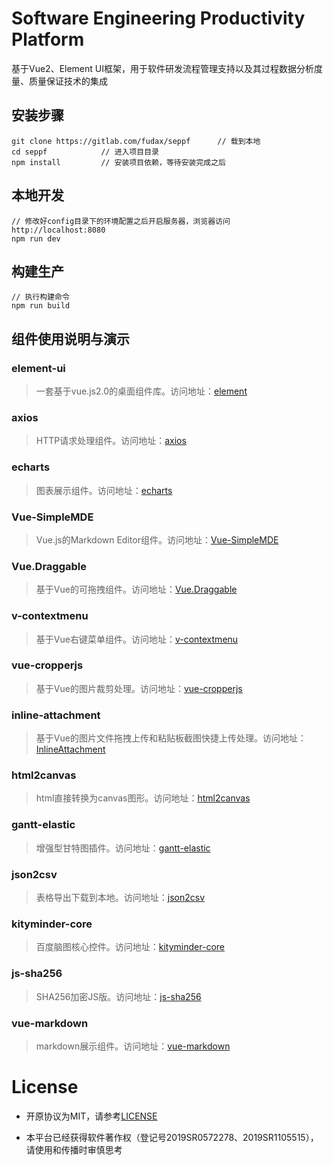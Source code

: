 # Software Engineering Productivity Platform #

基于Vue2、Element UI框架，用于软件研发流程管理支持以及其过程数据分析度量、质量保证技术的集成

## 安装步骤 ##

	git clone https://gitlab.com/fudax/seppf      // 载到本地
	cd seppf            // 进入项目目录
	npm install         // 安装项目依赖，等待安装完成之后

## 本地开发 ##

	// 修改好config目录下的环境配置之后开启服务器，浏览器访问 http://localhost:8080
	npm run dev

## 构建生产 ##

	// 执行构建命令
	npm run build
  
## 组件使用说明与演示 ##

### element-ui ###
> 一套基于vue.js2.0的桌面组件库。访问地址：[element](http://element.eleme.io/#/zh-CN/component/layout)

### axios ###
> HTTP请求处理组件。访问地址：[axios](https://github.com/axios/axios)

### echarts ###
> 图表展示组件。访问地址：[echarts](https://github.com/apache/incubator-echarts)

### Vue-SimpleMDE ###
> Vue.js的Markdown Editor组件。访问地址：[Vue-SimpleMDE](https://github.com/F-loat/vue-simplemde)

### Vue.Draggable ###
> 基于Vue的可拖拽组件。访问地址：[Vue.Draggable](https://github.com/SortableJS/Vue.Draggable)

### v-contextmenu ###
> 基于Vue右键菜单组件。访问地址：[v-contextmenu](https://github.com/snokier/v-contextmenu)

### vue-cropperjs ###
> 基于Vue的图片裁剪处理。访问地址：[vue-cropperjs](https://github.com/Agontuk/vue-cropperjs)

### inline-attachment ###
> 基于Vue的图片文件拖拽上传和粘贴板截图快捷上传处理。访问地址：[InlineAttachment](https://github.com/Rovak/InlineAttachment)

### html2canvas ###
> html直接转换为canvas图形。访问地址：[html2canvas](https://github.com/niklasvh/html2canvas)
 
### gantt-elastic ###
> 增强型甘特图插件。访问地址：[gantt-elastic](https://github.com/neuronetio/gantt-elastic)

### json2csv ###
> 表格导出下载到本地。访问地址：[json2csv](https://github.com/zemirco/json2csv)

### kityminder-core ###
> 百度脑图核心控件。访问地址：[kityminder-core](https://github.com/fex-team/kityminder-core)

### js-sha256 ###
> SHA256加密JS版。访问地址：[js-sha256](https://github.com/emn178/js-sha256)

### vue-markdown ###
> markdown展示组件。访问地址：[vue-markdown](https://github.com/miaolz123/vue-markdown)

# License

- 开原协议为MIT，请参考[LICENSE](./LICENSE)

- 本平台已经获得软件著作权（登记号2019SR0572278、2019SR1105515），请使用和传播时审慎思考
